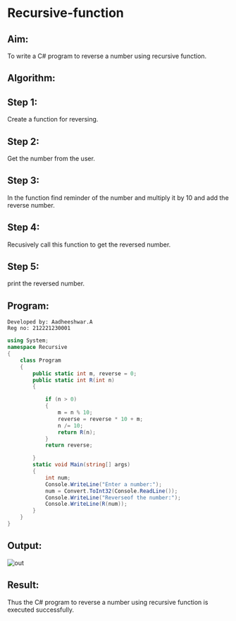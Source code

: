 # Recursive-function

## Aim: 
To write a C# program to reverse a number using recursive function.

## Algorithm:
## Step 1:
Create a function for reversing.

## Step 2:
Get the number from the user.

## Step 3:
In the function find reminder of the number and multiply it by 10 and add the reverse number.

## Step 4:
Recusively call this function to get the reversed number.

## Step 5:
print the reversed number.


## Program:
```
Developed by: Aadheeshwar.A
Reg no: 212221230001
```
```cs
using System;
namespace Recursive
{
    class Program
    {
        public static int m, reverse = 0;
        public static int R(int n)
        {

            if (n > 0)
            {
                m = n % 10;
                reverse = reverse * 10 + m;
                n /= 10;
                return R(n);
            }
            return reverse;

        }
        static void Main(string[] args)
        {
            int num;
            Console.WriteLine("Enter a number:");
            num = Convert.ToInt32(Console.ReadLine());
            Console.WriteLine("Reverseof the number:");
            Console.WriteLine(R(num));
        }
    }
}
```

## Output:

![out](https://github.com/Vineesh-AI-DS/Recursive-function/assets/93427254/47136eb7-69c5-483a-9994-58b5f277a7a6)

## Result:
Thus the C# program to reverse a number using recursive function is executed successfully.